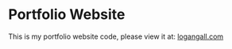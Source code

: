 # Portfolio Website

This is my portfolio website code, please view it at: [logangall.com](https://logangall.com)
